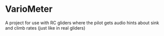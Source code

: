 VarioMeter
==========
A project for use with RC gliders where the pilot gets audio hints about sink and climb rates (just like in real gliders)
